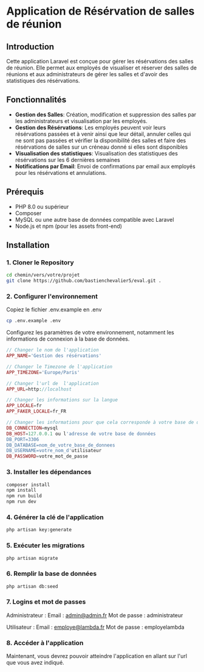 # Application de Résérvation de salles de réunion

## Introduction

Cette application Laravel est conçue pour gérer les résérvations des salles de réunion. Elle permet aux employés de visualiser et réserver des salles de réunions et aux administrateurs de gérer les salles et d'avoir des statistiques des résérvations.

## Fonctionnalités

- **Gestion des Salles**: Création, modification et suppression des salles par les administrateurs et visualisation par les employés.
- **Gestion des Résérvations**: Les employés peuvent voir leurs résérvations passées et à venir ainsi que leur détail, annuler celles qui ne sont pas passées et vérifier la disponibilité des salles et faire des résérvations de salles sur un créneau donné si elles sont disponibles
- **Visualisation des statistiques**: Visualisation des statistiques des résérvations sur les 6 dernières semaines
- **Notifications par Email**: Envoi de confirmations par email aux employés pour les résérvations et annulations.

## Prérequis

- PHP 8.0 ou supérieur
- Composer
- MySQL ou une autre base de données compatible avec Laravel
- Node.js et npm (pour les assets front-end)

## Installation

### 1. Cloner le Repository

```bash
cd chemin/vers/votre/projet
git clone https://github.com/bastienchevalier5/eval.git .
```


### 2. Configurer l'environnement

Copiez le fichier .env.example en .env

```bash
cp .env.example .env
```
Configurez les paramètres de votre environnement, notamment les informations de connexion à la base de données.

```php
// Changer le nom de l'application
APP_NAME='Gestion des résérvations'

// Changer le Timezone de l'application
APP_TIMEZONE='Europe/Paris'

// Changer l'url de  l'application
APP_URL=http://localhost

// Changer les informations sur la langue
APP_LOCALE=fr
APP_FAKER_LOCALE=fr_FR

// Changer les informations pour que cela corresponde à votre base de données
DB_CONNECTION=mysql
DB_HOST=127.0.0.1 ou l'adresse de votre base de données
DB_PORT=3306
DB_DATABASE=nom_de_votre_base_de_donnees
DB_USERNAME=votre_nom_d'utilisateur
DB_PASSWORD=votre_mot_de_passe

```

### 3. Installer les dépendances

```bash
composer install
npm install
npm run build
npm run dev
```

### 4. Générer la clé de l'application

```bash
php artisan key:generate
```

### 5. Exécuter les migrations

```bash
php artisan migrate
```

### 6. Remplir la base de données

```bash
php artisan db:seed
```
### 7. Logins et mot de passes

Administrateur : 
Email : admin@admin.fr
Mot de passe : administrateur

Utilisateur :
Email : employe@lambda.fr
Mot de passe : employelambda


### 8. Accéder à l'application

Maintenant, vous devrez pouvoir atteindre l'application en allant sur l'url que vous avez indiqué.
